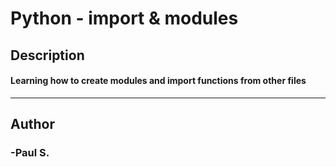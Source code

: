 # Python - import & modules
## Description 
#### Learning how to create modules and import functions from other files
 --- 
## Author 
### -Paul S.
